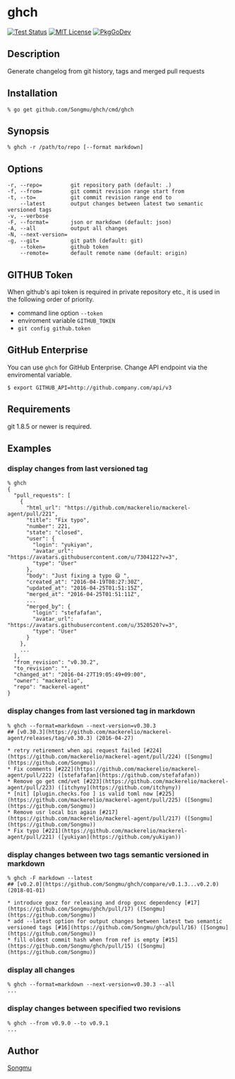 ghch
=======

[![Test Status](https://github.com/Songmu/ghch/workflows/test/badge.svg?branch=main)][actions]
[![MIT License](http://img.shields.io/badge/license-MIT-blue.svg?style=flat-square)][license]
[![PkgGoDev](https://pkg.go.dev/badge/github.com/Songmu/ghch)](https://pkg.go.dev/github.com/Songmu/ghch)

[actions]: https://github.com/Songmu/ghch/actions?workflow=test
[coveralls]: https://coveralls.io/r/Songmu/ghch?branch=main
[license]: https://github.com/Songmu/ghch/blob/main/LICENSE
[pkggodev]: https://pkg.go.dev/github.com/Songmu/ghch

## Description

Generate changelog from git history, tags and merged pull requests

## Installation

    % go get github.com/Songmu/ghch/cmd/ghch

## Synopsis

    % ghch -r /path/to/repo [--format markdown]

## Options

```
-r, --repo=         git repository path (default: .)
-f, --from=         git commit revision range start from
-t, --to=           git commit revision range end to
    --latest        output changes between latest two semantic versioned tags
-v, --verbose
-F, --format=       json or markdown (default: json)
-A, --all           output all changes
-N, --next-version=
-g, --git=          git path (default: git)
    --token=        github token
    --remote=       default remote name (default: origin)
```

## GITHUB Token

When github's api token is required in private repository etc., it is used in the following order of priority.

- command line option `--token`
- enviroment variable `GITHUB_TOKEN`
- `git config github.token`

## GitHub Enterprise

You can use `ghch` for GitHub Enterprise. Change API endpoint via the enviromental variable.

    $ export GITHUB_API=http://github.company.com/api/v3

## Requirements

git 1.8.5 or newer is required.

## Examples

### display changes from last versioned tag

    % ghch
    {
      "pull_requests": [
        {
          "html_url": "https://github.com/mackerelio/mackerel-agent/pull/221",
          "title": "Fix typo",
          "number": 221,
          "state": "closed",
          "user": {
            "login": "yukiyan",
            "avatar_url": "https://avatars.githubusercontent.com/u/7304122?v=3",
            "type": "User"
          },
          "body": "Just fixing a typo 😄 ",
          "created_at": "2016-04-19T08:27:30Z",
          "updated_at": "2016-04-25T01:51:15Z",
          "merged_at": "2016-04-25T01:51:11Z",
          ...
          "merged_by": {
            "login": "stefafafan",
            "avatar_url": "https://avatars.githubusercontent.com/u/3520520?v=3",
            "type": "User"
          }
        },
        ...
      ],
      "from_revision": "v0.30.2",
      "to_revision": "",
      "changed_at": "2016-04-27T19:05:49+09:00",
      "owner": "mackerelio",
      "repo": "mackerel-agent"
    }

### display changes from last versioned tag in markdown

    % ghch --format=markdown --next-version=v0.30.3
    ## [v0.30.3](https://github.com/mackerelio/mackerel-agent/releases/tag/v0.30.3) (2016-04-27)
    
    * retry retirement when api request failed [#224](https://github.com/mackerelio/mackerel-agent/pull/224) ([Songmu](https://github.com/Songmu))
    * Fix comments [#222](https://github.com/mackerelio/mackerel-agent/pull/222) ([stefafafan](https://github.com/stefafafan))
    * Remove go get cmd/vet [#223](https://github.com/mackerelio/mackerel-agent/pull/223) ([itchyny](https://github.com/itchyny))
    * [nit] [plugin.checks.foo ] is valid toml now [#225](https://github.com/mackerelio/mackerel-agent/pull/225) ([Songmu](https://github.com/Songmu))
    * Remove usr local bin again [#217](https://github.com/mackerelio/mackerel-agent/pull/217) ([Songmu](https://github.com/Songmu))
    * Fix typo [#221](https://github.com/mackerelio/mackerel-agent/pull/221) ([yukiyan](https://github.com/yukiyan))

### display changes between two tags semantic versioned in markdown

    % ghch -F markdown --latest
    ## [v0.2.0](https://github.com/Songmu/ghch/compare/v0.1.3...v0.2.0) (2018-01-01)
    
    * introduce goxz for releasing and drop goxc dependency [#17](https://github.com/Songmu/ghch/pull/17) ([Songmu](https://github.com/Songmu))
    * add --latest option for output changes between latest two semantic versioned tags [#16](https://github.com/Songmu/ghch/pull/16) ([Songmu](https://github.com/Songmu))
    * fill oldest commit hash when from ref is empty [#15](https://github.com/Songmu/ghch/pull/15) ([Songmu](https://github.com/Songmu))

### display all changes

    % ghch --format=markdown --next-version=v0.30.3 --all
    ...

### display changes between specified two revisions

    % ghch --from v0.9.0 --to v0.9.1
    ...

## Author

[Songmu](https://github.com/Songmu)

